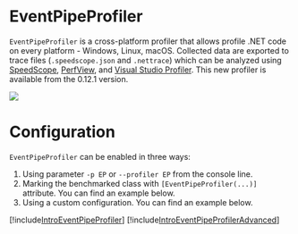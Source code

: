 ﻿---
uid: docs.event-pipe-profiler
name: EventPipeProfiler
---

# EventPipeProfiler

`EventPipeProfiler` is a cross-platform profiler that allows profile .NET code on every platform - Windows, Linux, macOS. Collected data are exported to trace files (`.speedscope.json` and `.nettrace`) which can be analyzed using [SpeedScope](https://www.speedscope.app/), [PerfView](https://github.com/Microsoft/perfview), and [Visual Studio Profiler](https://learn.microsoft.com/visualstudio/profiling/profiling-feature-tour). This new profiler is available from the 0.12.1 version.

![](https://wojciechnagorski.com/images/EventPipeProfiler/SpeedScopeAdvance.png)

# Configuration

`EventPipeProfiler` can be enabled in three ways:

1. Using parameter `-p EP` or `--profiler EP` from the console line.
2. Marking the benchmarked class with `[EventPipeProfiler(...)]` attribute. You can find an example below.
3. Using a custom configuration. You can find an example below.

[!include[IntroEventPipeProfiler](../samples/IntroEventPipeProfiler.md)]
[!include[IntroEventPipeProfilerAdvanced](../samples/IntroEventPipeProfilerAdvanced.md)]